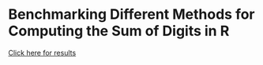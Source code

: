 # Benchmarking Different Methods for Computing the Sum of Digits in R

[Click here for results](digitsum_benchmark.md)
